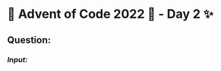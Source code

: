 # :christmas_tree: Advent of Code 2022 :christmas_tree: - Day 2 :sparkles:
## Question: 
>
>
>

### *Input:*

>
>
>